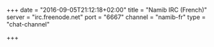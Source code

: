 +++
date = "2016-09-05T21:12:18+02:00"
title = "Namib IRC (French)"
server = "irc.freenode.net"
port = "6667"
channel = "namib-fr"
type = "chat-channel"

+++
